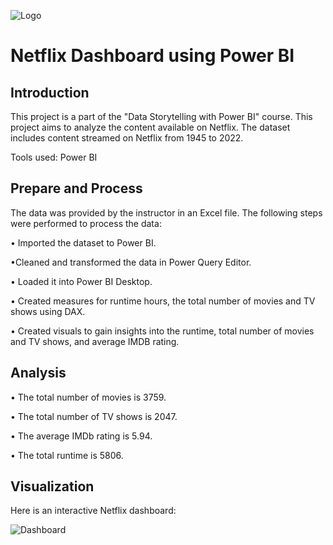 ![Logo](https://github.com/SorathF/Netflix-Dashboard/assets/154694595/6c6d8285-4fbb-480d-b8cc-a977663ca86d)
# Netflix Dashboard using Power BI
## Introduction
This project is a part of the "Data Storytelling with Power BI" course. This project aims to analyze the content available on Netflix. The dataset includes content streamed on Netflix from 1945 to 2022.

Tools used: Power BI
## Prepare and Process
The data was provided by the instructor in an Excel file. The following steps were performed to process the data: 

•	Imported the dataset to Power BI. 

•Cleaned and transformed the data in Power Query Editor.

•	Loaded it into Power BI Desktop.

•	Created measures for runtime hours, the total number of movies and TV shows using DAX.

•	Created visuals to gain insights into the runtime, total number of movies and TV shows, and average IMDB rating.

## Analysis

•	The total number of movies is 3759.

•	The total number of TV shows is 2047.

•	The average IMDb rating is 5.94.

•	The total runtime is 5806.

## Visualization
Here is an interactive Netflix dashboard:

![Dashboard](https://github.com/SorathF/Netflix-Dashboard/assets/154694595/ac5d57ba-ebe4-4951-b77d-4efcf9ffeb72)
